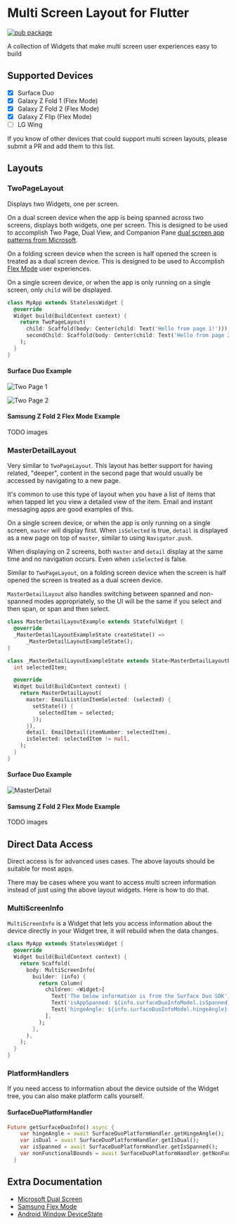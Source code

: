# Multi Screen Layout for Flutter
[![pub package](https://img.shields.io/pub/v/multi_screen_layout.svg?label=multi_screen_layout&color=blue)](https://pub.dev/packages/multi_screen_layout)

A collection of Widgets that make multi screen user experiences easy to build
## Supported Devices
- [x] Surface Duo
- [x] Galaxy Z Fold 1 (Flex Mode)
- [x] Galaxy Z Fold 2 (Flex Mode)
- [x] Galaxy Z Flip (Flex Mode)
- [ ] LG Wing

If you know of other devices that could support multi screen layouts, please submit a PR and add them to this list.
## Layouts
### TwoPageLayout
Displays two Widgets, one per screen. 

On a dual screen device when the app is being spanned across two screens, displays both widgets, one per screen. This is designed to be used to accomplish Two Page, Dual View, and Companion Pane [dual screen app patterns from Microsoft](https://docs.microsoft.com/en-us/dual-screen/introduction#dual-screen-app-patterns).

On a folding screen device when the screen is half opened the screen is treated as a dual screen device. This is designed to be used to Accomplish [Flex Mode](https://developer.samsung.com/galaxy-z/flex-mode.html) user experiences.

On a single screen device, or when the app is only running on a single screen, only `child` will be displayed.

```dart
class MyApp extends StatelessWidget {
  @override
  Widget build(BuildContext context) {
    return TwoPageLayout(
      child: Scaffold(body: Center(child: Text('Hello from page 1!'))),
      secondChild: Scaffold(body: Center(child: Text('Hello from page 2!'))),
    );
  }
}
```
#### Surface Duo Example
![Two Page 1](https://raw.githubusercontent.com/MisterJimson/multi_screen_layout/main/.media/two_page_1.png)

![Two Page 2](https://raw.githubusercontent.com/MisterJimson/multi_screen_layout/main/.media/two_page_2.png)
#### Samsung Z Fold 2 Flex Mode Example
TODO images
### MasterDetailLayout
Very similar to `TwoPageLayout`. This layout has better support for having related, "deeper", content in the second page that would usually be accessed by navigating to a new page.

It's common to use this type of layout when you have a list of items that when tapped let you view a detailed view of the item. Email and instant messaging apps are good examples of this.

On a single screen device, or when the app is only running on a single screen, `master` will display first. When `isSelected` is true, `detail` is displayed as a new page on top of `master`, similar to using `Navigator.push`.

When displaying on 2 screens, both `master` and `detail` display at the same time and no navigation occurs. Even when `isSelected` is false. 

Similar to `TwoPageLayout`, on a folding screen device when the screen is half opened the screen is treated as a dual screen device.

`MasterDetailLayout` also handles switching between spanned and non-spanned modes appropriately, so the UI will be the same if you select and then span, or span and then select.
 
```dart
class MasterDetailLayoutExample extends StatefulWidget {
  @override
  _MasterDetailLayoutExampleState createState() =>
      _MasterDetailLayoutExampleState();
}

class _MasterDetailLayoutExampleState extends State<MasterDetailLayoutExample> {
  int selectedItem;

  @override
  Widget build(BuildContext context) {
    return MasterDetailLayout(
      master: EmailList(onItemSelected: (selected) {
        setState(() {
          selectedItem = selected;
        });
      }),
      detail: EmailDetail(itemNumber: selectedItem),
      isSelected: selectedItem != null,
    );
  }
}
```
#### Surface Duo Example
![MasterDetail](https://raw.githubusercontent.com/MisterJimson/multi_screen_layout/main/.media/master_detail.gif)
#### Samsung Z Fold 2 Flex Mode Example
TODO images

## Direct Data Access
Direct access is for advanced uses cases. The above layouts should be suitable for most apps.

There may be cases where you want to access multi screen information instead of just using the above layout widgets. Here is how to do that.
### MultiScreenInfo
`MultiScreenInfo` is a Widget that lets you access information about the device directly in your Widget tree, it will rebuild when the data changes.
```dart
class MyApp extends StatelessWidget {
  @override
  Widget build(BuildContext context) {
    return Scaffold(
      body: MultiScreenInfo(
        builder: (info) {
          return Column(
            children: <Widget>[
              Text('The below information is from the Surface Duo SDK'),
              Text('isAppSpanned: ${info.surfaceDuoInfoModel.isSpanned}'),
              Text('hingeAngle: ${info.surfaceDuoInfoModel.hingeAngle}'),
            ],
          );
        },
      ),
    );
  }
}
```
### PlatformHandlers
If you need access to information about the device outside of the Widget tree, you can also make platform calls yourself.
#### SurfaceDuoPlatformHandler
```dart
Future getSurfaceDuoInfo() async {
    var hingeAngle = await SurfaceDuoPlatformHandler.getHingeAngle();
    var isDual = await SurfaceDuoPlatformHandler.getIsDual();
    var isSpanned = await SurfaceDuoPlatformHandler.getIsSpanned();
    var nonFunctionalBounds = await SurfaceDuoPlatformHandler.getNonFunctionalBounds();
  }
```

## Extra Documentation
- [Microsoft Dual Screen](https://docs.microsoft.com/en-us/dual-screen/introduction)
- [Samsung Flex Mode](https://developer.samsung.com/galaxy-z/flex-mode.html)
- [Android Window DeviceState](https://developer.android.com/reference/androidx/window/DeviceState)
